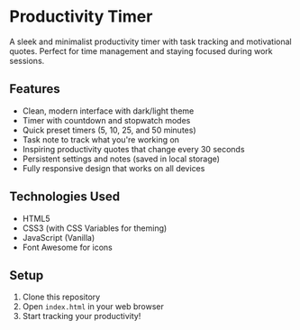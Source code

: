 # Productivity Timer

A sleek and minimalist productivity timer with task tracking and motivational quotes. Perfect for time management and staying focused during work sessions.

## Features
- Clean, modern interface with dark/light theme
- Timer with countdown and stopwatch modes
- Quick preset timers (5, 10, 25, and 50 minutes)
- Task note to track what you're working on
- Inspiring productivity quotes that change every 30 seconds
- Persistent settings and notes (saved in local storage)
- Fully responsive design that works on all devices

## Technologies Used
- HTML5
- CSS3 (with CSS Variables for theming)
- JavaScript (Vanilla)
- Font Awesome for icons

## Setup
1. Clone this repository
2. Open `index.html` in your web browser
3. Start tracking your productivity!
